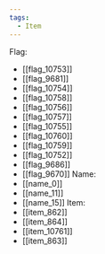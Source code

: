 ```yaml
---
tags:
  - Item
---
```

Flag:
- [[flag_10753]]
- [[flag_9681]]
- [[flag_10754]]
- [[flag_10758]]
- [[flag_10756]]
- [[flag_10757]]
- [[flag_10755]]
- [[flag_10760]]
- [[flag_10759]]
- [[flag_10752]]
- [[flag_9686]]
- [[flag_9670]]
Name:
- [[name_0]]
- [[name_11]]
- [[name_15]]
Item:
- [[item_862]]
- [[item_864]]
- [[item_10761]]
- [[item_863]]
